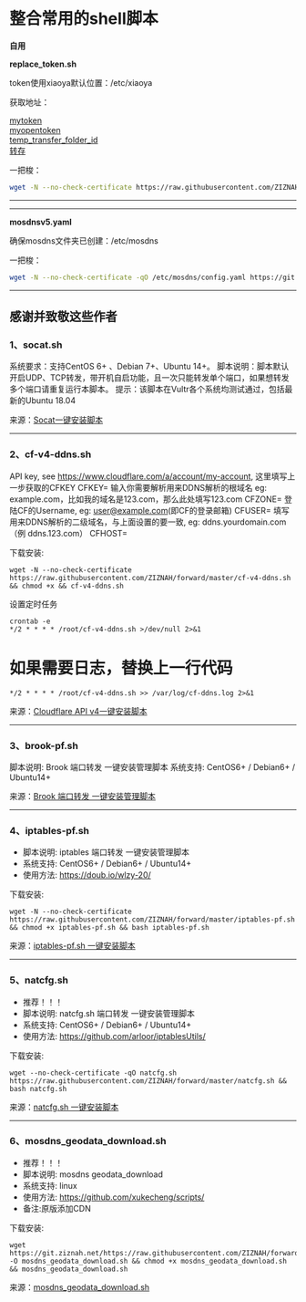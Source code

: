 
# 整合常用的shell脚本

**自用**

**replace_token.sh**

token使用xiaoya默认位置：/etc/xiaoya

获取地址：

[mytoken](https://alist.nn.ci/zh/guide/drivers/aliyundrive.html)  
[myopentoken](https://alist.nn.ci/tool/aliyundrive/request.html)  
[temp_transfer_folder_id](https://www.aliyundrive.com/drive/file/resource)  
[转存](https://www.aliyundrive.com/s/rP9gP3h9asE)

一把梭：

~~~bash
wget -N --no-check-certificate https://raw.githubusercontent.com/ZIZNAH/forward/master/replace_token.sh && chmod +x replace_token.sh && bash replace_token.sh
~~~
---------------------------------------------------------------------

------------------------------------------------------------------------------------------
**mosdnsv5.yaml**

确保mosdns文件夹已创建：/etc/mosdns

一把梭：
~~~bash
wget -N --no-check-certificate -qO /etc/mosdns/config.yaml https://git.ziznah.net/https://raw.githubusercontent.com/ZIZNAH/forward/master/mosdnsv5.yaml && chmod +x /etc/mosdns/config.yaml
~~~

------------------------------------------------------------------------------------------
**感谢并致敬这些作者**
------------------------------------------------------------------------------------------
### **1、socat.sh**

系统要求：支持CentOS 6+ 、Debian 7+、Ubuntu 14+。
脚本说明：脚本默认开启UDP、TCP转发，带开机自启功能，且一次只能转发单个端口，如果想转发多个端口请重复运行本脚本。
提示：该脚本在Vultr各个系统均测试通过，包括最新的Ubuntu 18.04

来源：[Socat一键安装脚本](https://www.moerats.com/archives/621/)

------------------------------------------------------------------------------------------

### **2、cf-v4-ddns.sh**

API key, see https://www.cloudflare.com/a/account/my-account,
这里填写上一步获取的CFKEY
CFKEY=
输入你需要解析用来DDNS解析的根域名 eg: example.com，比如我的域名是123.com，那么此处填写123.com
CFZONE=
登陆CF的Username, eg: user@example.com(即CF的登录邮箱)
CFUSER=
填写用来DDNS解析的二级域名，与上面设置的要一致, eg: ddns.yourdomain.com（例 ddns.123.com）
CFHOST=

下载安装:
~~~
wget -N --no-check-certificate https://raw.githubusercontent.com/ZIZNAH/forward/master/cf-v4-ddns.sh && chmod +x && cf-v4-ddns.sh 
~~~
设置定时任务
~~~
crontab -e
*/2 * * * * /root/cf-v4-ddns.sh >/dev/null 2>&1
~~~
# 如果需要日志，替换上一行代码
~~~
*/2 * * * * /root/cf-v4-ddns.sh >> /var/log/cf-ddns.log 2>&1
~~~
来源：[Cloudflare API v4一键安装脚本](https://github.com/yulewang/cloudflare-api-v4-ddns)

------------------------------------------------------------------------------------------

### **3、brook-pf.sh**

脚本说明: Brook 端口转发 一键安装管理脚本
系统支持: CentOS6+ / Debian6+ / Ubuntu14+

来源：[Brook 端口转发 一键安装管理脚本](https://github.com/ToyoDAdoubiBackup/doubi)

------------------------------------------------------------------------------------------

### **4、iptables-pf.sh**

- 脚本说明: iptables 端口转发 一键安装管理脚本
- 系统支持: CentOS6+ / Debian6+ / Ubuntu14+
- 使用方法: https://doub.io/wlzy-20/

下载安装:
~~~
wget -N --no-check-certificate https://raw.githubusercontent.com/ZIZNAH/forward/master/iptables-pf.sh && chmod +x iptables-pf.sh && bash iptables-pf.sh
~~~
来源：[iptables-pf.sh 一键安装脚本](https://github.com/ToyoDAdoubiBackup/doubi#iptables-pfsh)

------------------------------------------------------------------------------------------

### **5、natcfg.sh**

- 推荐！！！
- 脚本说明: natcfg.sh 端口转发 一键安装管理脚本
- 系统支持: CentOS6+ / Debian6+ / Ubuntu14+
- 使用方法: https://github.com/arloor/iptablesUtils/

下载安装:
~~~
wget --no-check-certificate -qO natcfg.sh https://raw.githubusercontent.com/ZIZNAH/forward/master/natcfg.sh && bash natcfg.sh
~~~
来源：[natcfg.sh 一键安装脚本](https://github.com/arloor/iptablesUtils/)

------------------------------------------------------------------------------------------

### **6、mosdns_geodata_download.sh**

- 推荐！！！
- 脚本说明: mosdns geodata_download
- 系统支持: linux
- 使用方法: https://github.com/xukecheng/scripts/
- 备注:原版添加CDN

下载安装:
~~~
wget https://git.ziznah.net/https://raw.githubusercontent.com/ZIZNAH/forward/master/mosdns_geodata_download.sh -O mosdns_geodata_download.sh && chmod +x mosdns_geodata_download.sh && mosdns_geodata_download.sh
~~~
来源：[mosdns_geodata_download.sh]([https://github.com/arloor/iptablesUtils/](https://raw.githubusercontent.com/xukecheng/scripts/main/mosdns_geodata_download.sh)https://raw.githubusercontent.com/xukecheng/scripts/main/mosdns_geodata_download.sh)
